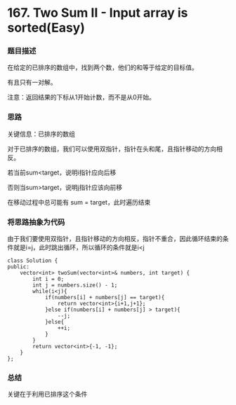 # 167. Two Sum II - Input array is sorted(Easy)

### 题目描述

在给定的已排序的数组中，找到两个数，他们的和等于给定的目标值。

有且只有一对解。

注意：返回结果的下标从1开始计数，而不是从0开始。

### 思路

关键信息：已排序的数组

对于已排序的数组，我们可以使用双指针，指针在头和尾，且指针移动的方向相反。

若当前sum\<target，说明i指针应向后移

否则当sum>target，说明j指针应该向前移

在移动过程中总可能有 sum = target，此时遍历结束

### 将思路抽象为代码

由于我们要使用双指针，且指针移动的方向相反，指针不重合，因此循环结束的条件就是i=j，此时跳出循环，所以循环的条件就是i\<j

```
class Solution {
public:
    vector<int> twoSum(vector<int>& numbers, int target) {
        int i = 0; 
        int j = numbers.size() - 1;
        while(i<j){
            if(numbers[i] + numbers[j] == target){
                return vector<int>{i+1,j+1};
            }else if(numbers[i] + numbers[j] > target){
                --j;
            }else{
                ++i;
            }
        }
        return vector<int>{-1, -1};
    }
};
```

### 总结

关键在于利用已排序这个条件
